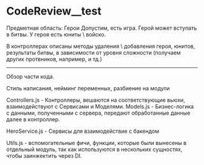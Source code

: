 # CodeReview__test
Предметная область: Герои
Допустим, есть игра.
Герой может вступать в битвы. 
У героя есть юниты \ войско.

В контроллерах описаны методы удаления \ добавления героя, юнитов, результаты битвы, в зависимости от уровня сложности (получаем других протвников, например, и тд.)
_________________________________________________________

Обзор части кода.

Стиль написания, нейминг переменных, разбиение на модули

Controllers.js - Контроллеры, вешаются на соответствующие вьюхи, взаимодействуют с Сервисами и Моделями.
Models.js - Бизнес-логика с данными, полученными с сервера, передают обработанные данные далее в контроллер.

HeroService.js - Сервисы для взаимодействие с бакендом

Utils.js - вспомогательные фичи, функции, которые были вынесены в отдельный модуль, так как используются в нескольких сущностях, чтобы заинжектить через DI. 


